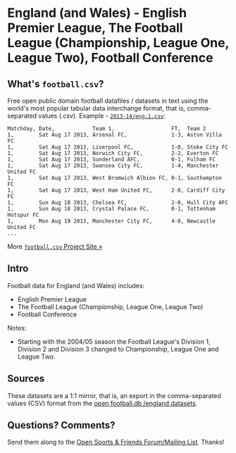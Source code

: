 # England (and Wales) - English Premier League, The Football League (Championship, League One, League Two), Football Conference

## What's `football.csv`?

Free open public domain football datafiles / datasets in text using
the world's most popular tabular data interchange format, that is, comma-separated values (.csv).
Example - [`2013-14/eng.1.csv`](2010s/2013-14/eng.1.csv):

```
Matchday, Date,            Team 1,                  FT,  Team 2
1,        Sat Aug 17 2013, Arsenal FC,              1-3, Aston Villa FC
1,        Sat Aug 17 2013, Liverpool FC,            1-0, Stoke City FC
1,        Sat Aug 17 2013, Norwich City FC,         2-2, Everton FC
1,        Sat Aug 17 2013, Sunderland AFC,          0-1, Fulham FC
1,        Sat Aug 17 2013, Swansea City FC,         1-4, Manchester United FC
1,        Sat Aug 17 2013, West Bromwich Albion FC, 0-1, Southampton FC
1,        Sat Aug 17 2013, West Ham United FC,      2-0, Cardiff City FC
1,        Sun Aug 18 2013, Chelsea FC,              2-0, Hull City AFC
1,        Sun Aug 18 2013, Crystal Palace FC,       0-1, Tottenham Hotspur FC
1,        Mon Aug 19 2013, Manchester City FC,      4-0, Newcastle United FC
...
```

More [`football.csv` Project Site »](http://footballcsv.github.io)


## Intro

Football data for England (and Wales) includes:

- English Premier League
- The Football League (Championship, League One, League Two)
- Football Conference


Notes:

- Starting with the 2004/05 season the Football League's Division 1, Division 2 and Division 3 changed to Championship, League One and League Two.




## Sources

These datasets are a 1:1 mirror, that is, an export in the comma-separated values (CSV) format from the [open football.db /england datasets](https://github.com/openfootball/england).



## Questions? Comments?

Send them along to the
[Open Sports & Friends Forum/Mailing List](http://groups.google.com/group/opensport).
Thanks!
